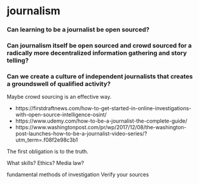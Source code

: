 # journalism
<h3>Can learning to be a journalist be open sourced?</h3>
<h3>Can journalism itself be open sourced and crowd sourced for a radically more decentralized information gathering and story telling?</h3>
<h3>Can we create a culture of independent journalists that creates a groundswell of qualified activity?</h3>

Maybe crowd sourcing is an effective way. 

<ul>
  <li>https://firstdraftnews.com/how-to-get-started-in-online-investigations-with-open-source-intelligence-osint/</li>
  <li>https://www.udemy.com/how-to-be-a-journalist-the-complete-guide/</li>

  <li>https://www.washingtonpost.com/pr/wp/2017/12/08/the-washington-post-launches-how-to-be-a-journalist-video-series/?utm_term=.f08f2e98c3b1</li>
</ul>
The first obligation is to the truth.

What skills?
Ethics?
Media law?

fundamental methods of investigation
Verify your sources
